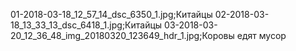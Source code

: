 01-2018-03-18_12_57_14_dsc_6350_1.jpg;Китайцы
02-2018-03-18_13_33_13_dsc_6418_1.jpg;Китайцы
03-2018-03-20_12_36_48_img_20180320_123649_hdr_1.jpg;Коровы едят мусор